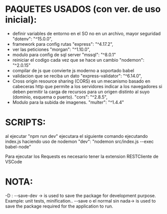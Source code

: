# PAQUETES USADOS (con ver. de uso inicial):

- definir variables de entorno en el SO no en un archivo, mayor seguridad
    "dotenv": "^15.0.0",
- framework para config rutas
    "express": "^4.17.2",
- ver las peticiones
    "morgan": "^1.10.0",
- modulo para config de sql server
    "mssql": "^8.0.1"
- reiniciar el codigo cada vez que se hace un cambio
    "nodemon": "^2.0.15"
- compilar de js que convierte js moderno a soportado
    babel
- validacion que se reciba un dato
    "express-validator": "^6.14.0",
- Cross origin resource sharing (CORS) es un mecanismo basado en cabeceras http que permite a los servidores indicar a los navegadores si deben permitir la carga de recursos para un origen distinto al suyo (dominio, esquema o puerto).
    "cors": "^2.8.5",
- Modulo para la subida de imagenes.
    "multer": "^1.4.4"

# SCRIPTS:
al ejecutar "npm run dev" ejecutara el siguiente comando ejecutando index.js haciendo uso de nodemon
    "dev": "nodemon src/index.js --exec babel-node"

Para ejecutar los Requests es necesario tener la extension RESTCliente de VSCode

# NOTA:
-D : --save-dev -> is used to save the package for development purpose. Example: unit tests, minification..
--save o el normal sin nada-> is used to save the package required for the application to run.
